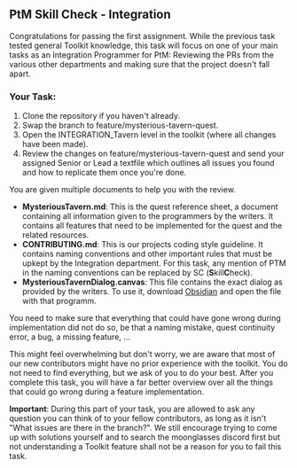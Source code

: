 ## PtM Skill Check - Integration

Congratulations for passing the first assignment. While the previous task tested general Toolkit knowledge, this task will focus on one of your main tasks as an Integration Programmer for PtM: Reviewing the PRs from the various other departments and making sure that the project doesn't fall apart. 

### Your Task:

1) Clone the repository if you haven't already.
2) Swap the branch to feature/mysterious-tavern-quest.
3) Open the INTEGRATION_Tavern level in the toolkit (where all changes have been made).
3) Review the changes on feature/mysterious-tavern-quest and send your assigned Senior or Lead a textfile which outlines all issues you found and how to replicate them once you're done.

You are given multiple documents to help you with the review.
- **MysteriousTavern.md**: This is the quest reference sheet, a document containing all information given to the programmers by the writers. It contains all features that need to be implemented for the quest and the related resources.   
- **CONTRIBUTING.md**: This is our projects coding style guideline. It contains naming conventions and other important rules that must be upkept by the Integration department. For this task, any mention of PTM in the naming conventions can be replaced by SC (**S**kill**C**heck).
- **MysteriousTavernDialog.canvas**: This file contains the exact dialog as provided by the writers. To use it, download [Obsidian](https://obsidian.md/) and open the file with that programm.

You need to make sure that everything that could have gone wrong during implementation did not do so, be that a naming mistake, quest continuity error, a bug, a missing feature, ...

This might feel overwhelming but don't worry, we are aware that most of our new contributors might have no prior experience with the toolkit. You do not need to find everything, but we ask of you to do your best. After you complete this task, you will have a far better overview over all the things that could go wrong during a feature implementation.  

**Important**: During this part of your task, you are allowed to ask any question you can think of to your fellow contributors, as long as it isn't "What issues are there in the branch?". We still encourage trying to come up with solutions yourself and to search the moonglasses discord first but not understanding a Toolkit feature shall not be a reason for you to fail this task.
